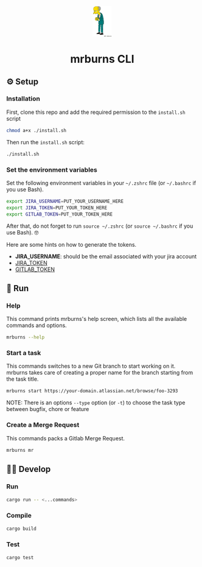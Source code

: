 <p align="center">
  <img
    alt="logo"
    src="./mrburns.png"
    width="10%"
  />
</p>

<h1 align="center">mrburns CLI</h1>

## ⚙️ Setup

### Installation

First, clone this repo and add the required permission to the `install.sh` script

```bash
chmod a+x ./install.sh
```

Then run the `install.sh` script:

```bash
./install.sh
```

### Set the environment variables

Set the following environment variables in your `~/.zshrc` file (or `~/.bashrc` if you use Bash).

```bash
export JIRA_USERNAME=PUT_YOUR_USERNAME_HERE
export JIRA_TOKEN=PUT_YOUR_TOKEN_HERE
export GITLAB_TOKEN=PUT_YOUR_TOKEN_HERE
```

After that, do not forget to run `source ~/.zshrc` (or `source ~/.bashrc` if you use Bash). 🤓

Here are some hints on how to generate the tokens.

- **JIRA_USERNAME**: should be the email associated with your jira account
- [JIRA_TOKEN](https://support.atlassian.com/atlassian-account/docs/manage-api-tokens-for-your-atlassian-account/)
- [GITLAB_TOKEN](https://docs.gitlab.com/ee/user/profile/personal_access_tokens.html)

## 🚀 Run

### Help

This command prints mrburns's help screen, which lists all the available commands and options.

```bash
mrburns --help
```

### Start a task

This commands switches to a new Git branch to start working on it. mrburns takes care of creating a proper name for the branch starting from the task title.

```bash
mrburns start https://your-domain.atlassian.net/browse/foo-3293
```

NOTE: There is an options `--type` option (or `-t`) to choose the task type between bugfix, chore or feature

### Create a Merge Request

This commands packs a Gitlab Merge Request.

```bash
mrburns mr
```

## 🧑‍💻 Develop

### Run

```bash
cargo run -- <...commands>
```

### Compile

```bash
cargo build
```

### Test

```bash
cargo test
```
